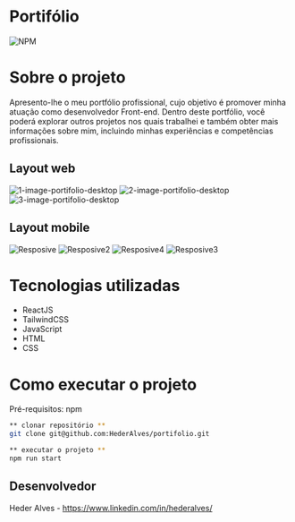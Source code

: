 

# Portifólio
![NPM](https://img.shields.io/npm/l/react)

# Sobre o projeto

Apresento-lhe o meu portfólio profissional, cujo objetivo é promover minha atuação como desenvolvedor Front-end. Dentro deste portfólio, você poderá explorar outros projetos nos quais trabalhei e também obter mais informações sobre mim, incluindo minhas experiências e competências profissionais.

## Layout web
![1-image-portifolio-desktop](https://user-images.githubusercontent.com/83372052/186732931-0c8f1b47-8f47-4c64-83f8-c1c8902a0750.jpg)
![2-image-portifolio-desktop](https://user-images.githubusercontent.com/83372052/186732935-1ba2dcff-ee44-4cbc-b581-fb517e65148e.jpg)
![3-image-portifolio-desktop](https://user-images.githubusercontent.com/83372052/186732938-f4184a8c-d98c-464f-8afc-a49d5760999b.jpg)

## Layout mobile
![Resposive](https://user-images.githubusercontent.com/83372052/188477416-57ab4267-940b-43fb-8157-24f1d353a7b2.jpg)
![Resposive2](https://user-images.githubusercontent.com/83372052/188477424-26419cb8-37bf-4351-b2a4-61e145b63c4b.jpg)
![Resposive4](https://user-images.githubusercontent.com/83372052/188477876-012541a6-ab9c-48bf-aa54-140671846cb6.jpg)
![Resposive3](https://user-images.githubusercontent.com/83372052/188477428-5222abd8-b40d-4777-8e9b-68ec7c08244e.jpg)


# Tecnologias utilizadas

- ReactJS
- TailwindCSS
- JavaScript
- HTML
- CSS

# Como executar o projeto

Pré-requisitos: npm

```bash
** clonar repositório **
git clone git@github.com:HederAlves/portifolio.git

** executar o projeto **
npm run start
```

## Desenvolvedor

Heder Alves - 
https://www.linkedin.com/in/hederalves/